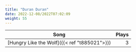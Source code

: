 ```yaml
---
title: "Duran Duran"
date: 2022-12-08/2022T07:02:09
weight: 55
---
```




 Song | Plays 
----- | -----:
[Hungry Like the Wolf]({{< ref "t885021">}}) | 3
